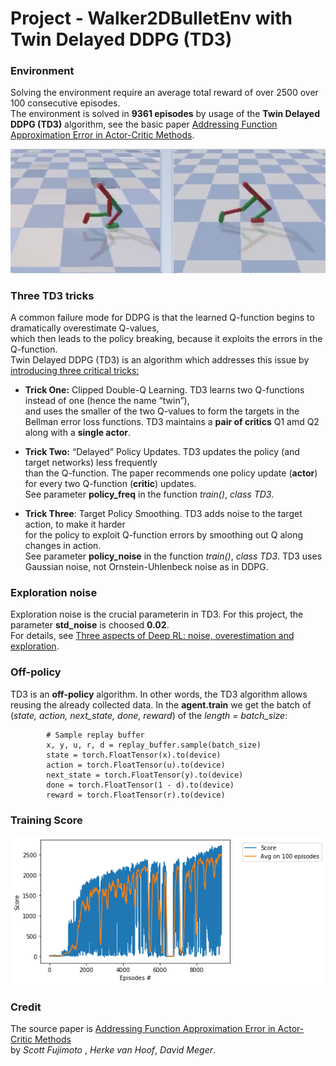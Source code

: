 # Project - Walker2DBulletEnv with Twin Delayed DDPG (TD3)    

### Environment  

Solving the environment require an average total reward of over 2500 over 100 consecutive episodes.  
The environment is solved in __9361 episodes__
by usage of the __Twin Delayed DDPG (TD3)__ algorithm, see the basic paper [Addressing Function Approximation Error in Actor-Critic Methods](https://arxiv.org/abs/1802.09477).

![](images/Walker2D_two_stages.png)

### Three TD3 tricks   

A common failure mode for DDPG is that the learned Q-function begins to dramatically overestimate Q-values,      
which then leads to the policy breaking, because it exploits the errors in the Q-function.     
Twin Delayed DDPG (TD3) is an algorithm which addresses this issue by [introducing three critical tricks:](https://spinningup.openai.com/en/latest/algorithms/td3.html)

* **Trick One:** Clipped Double-Q Learning. TD3 learns two Q-functions instead of one (hence the name “twin”),        
and uses the smaller of the two Q-values to form the targets in the Bellman error loss functions. 
TD3 maintains a **pair of critics** Q1 amd Q2 along with a **single actor**.

* **Trick Two:**  “Delayed” Policy Updates. TD3 updates the policy (and target networks) less frequently      
than the Q-function. The paper recommends one policy update (**actor**) for every two Q-function (**critic**) updates.   
See parameter **policy_freq**  in the function _train()_, _class TD3_.

* **Trick Three**: Target Policy Smoothing. TD3 adds noise to the target action, to make it harder   
for the policy to exploit Q-function errors by smoothing out Q along changes in action.   
See parameter **policy_noise**  in the function _train()_, _class TD3_.
TD3 uses Gaussian noise, not Ornstein-Uhlenbeck noise as in DDPG.

### Exploration noise 

Exploration noise is the crucial parameterin in TD3. For this project, the parameter **std_noise** is choosed **0.02**.      
For details, see [Three aspects of Deep RL: noise, overestimation and exploration](https://towardsdatascience.com/three-aspects-of-deep-rl-noise-overestimation-and-exploration-122ffb4bb92b).    

### Off-policy

TD3 is an **off-policy** algorithm. In other words, the TD3 algorithm allows reusing the already collected data.
In the **agent.train** we get the batch of (_state, action, next_state, done, reward_)  of the _length = batch_size_:  

            # Sample replay buffer 
            x, y, u, r, d = replay_buffer.sample(batch_size)
            state = torch.FloatTensor(x).to(device)
            action = torch.FloatTensor(u).to(device)
            next_state = torch.FloatTensor(y).to(device)
            done = torch.FloatTensor(1 - d).to(device)
            reward = torch.FloatTensor(r).to(device)
            
### Training Score

![](images/plot_Walker2D_9361epis.png)

### Credit

The source paper is [Addressing Function Approximation Error in Actor-Critic Methods](https://arxiv.org/abs/1802.09477)  
by _Scott Fujimoto_ , _Herke van Hoof_, _David Meger_.
            
            
